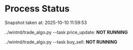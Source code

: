 # Process Status

Snapshot taken at: 2025-10-10 11:59:53

../wintrd/trade_algo.py --task price_update: **NOT RUNNING**

../wintrd/trade_algo.py --task buy_sell: **NOT RUNNING**

